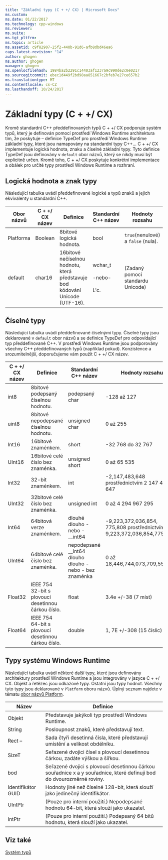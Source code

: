 ```yaml
---
title: "Základní typy (C + +/ CX) | Microsoft Docs"
ms.custom: 
ms.date: 01/22/2017
ms.technology: cpp-windows
ms.reviewer: 
ms.suite: 
ms.tgt_pltfrm: 
ms.topic: article
ms.assetid: c9f82907-25f2-440b-91d6-afb8dbd46ea6
caps.latest.revision: "14"
author: ghogen
ms.author: ghogen
manager: ghogen
ms.openlocfilehash: 1984ba2b2291c14403af1237a9c990de2c0e0217
ms.sourcegitcommit: ebec1d449f2bd98aa851667c2bfeb7e27ce657b2
ms.translationtype: MT
ms.contentlocale: cs-CZ
ms.lasthandoff: 10/24/2017
---
```

# <a name="fundamental-types-ccx"></a>Základní typy (C + +/ CX)
Kromě standardní C++ předdefinovaných typů C + +/ CX podporuje systém typů, který je definován pomocí prostředí Windows Runtime architektura tím, že poskytuje – definice TypeDef pro prostředí Windows Runtime základní typy, které jsou namapovány na standardní typy C++... C + +/ CX implementuje logická hodnota, znaku a číselné základní typy. Tyto definice TypeDef jsou definovány v `default` obor názvů, který se nikdy musí být explicitně určen. Kromě toho, C + +/ CX poskytuje konkrétní implementace a obálek pro určité typy prostředí Windows Runtime a rozhraní.  
  
## <a name="boolean-and-character-types"></a>Logická hodnota a znak typy  
 Následující tabulka uvádí předdefinované logické a typů znaků a jejich ekvivalenty u standardní C++.  
  
|Obor názvů|C + +/ CX název|Definice|Standardní C++ název|Hodnoty rozsahu|  
|---------------|-----------------------------------------------------------------------|----------------|-------------------------|---------------------|  
|Platforma|Boolean|8bitové logická hodnota.|bool|`true`(nenulové) a `false` (nula).|  
|default|char16|16bitové nečíselnou hodnotu, která představuje bod kódování Unicode (UTF-16).|wchar_t<br /><br /> -nebo-<br /><br /> L'c.|(Zadaný pomocí standardu Unicode)|  
  
## <a name="numeric-types"></a>Číselné typy  
 Následující tabulka uvádí předdefinované číselnými typy. Číselné typy jsou deklarované v `default` obor názvů a se definice TypeDef pro odpovídající typ předdefinované C++. V prostředí Windows Runtime jsou podporovány všechny C++ předdefinovaných typů (například pokud). Konzistence a srozumitelnější, doporučujeme vám použít C + +/ CX název.  
  
|C + +/ CX název|Definice|Standardní C++ název|Hodnoty rozsahu|  
|-----------------------------------------------------------------------|----------------|-------------------------|---------------------|  
|int8|8bitové podepsaný číselnou hodnotu.|podepsaný char|-128 až 127|  
|uint8|8bitové nepodepsané číselnou hodnotu.|unsigned char|0 až 255|  
|Int16|16bitové znaménkem.|short|-32 768 do 32 767|  
|UInt16|16bitové celé číslo bez znaménka.|unsigned short|0 až 65 535|  
|Int32|32-bit znaménkem.|int|-2,147,483,648 prostřednictvím 2 147 483 647|  
|UInt32|32bitové celé číslo bez znaménka.|unsigned int|0 až 4 294 967 295|  
|Int64|64bitová verze znaménkem.|dlouhé dlouho - nebo - __int64|-9,223,372,036,854, 775,808 prostřednictvím 9,223,372,036,854,775,807|  
|UInt64|64bitové celé číslo bez znaménka.|nepodepsané __int64 dlouho dlouho - nebo - bez znaménka|0 až 18,446,744,073,709,551,615|  
|Float32|IEEE 754 32-bit s plovoucí desetinnou čárkou číslo.|float|3.4e +/-38 (7 míst)|  
|Float64|IEEE 754 64-bit s plovoucí desetinnou čárkou číslo.|double|1, 7E +/-308 (15 číslic)|  
  
## <a name="windows-runtime-types"></a>Typy systému Windows Runtime  
 Následující tabulka uvádí některé další typy, které jsou definovány architektury prostředí Windows Runtime a jsou integrovány v jazyce C + +/ CX. Objekt a řetězec jsou odkazové typy. Ostatní jsou typy hodnot. Všechny tyto typy jsou deklarované v `Platform` oboru názvů. Úplný seznam najdete v tématu [obor názvů Platform](../cppcx/platform-namespace-c-cx.md).  
  
|Název|Definice|  
|----------|----------------|  
|Objekt|Představuje jakýkoli typ prostředí Windows Runtime.|  
|String|Posloupnost znaků, které představují text.|  
|Rect –|Sada čtyři desetinná čísla, které představují umístění a velikost obdélníku.|  
|SizeT|Seřazené dvojici čísel s plovoucí desetinnou čárkou, zadáte výškou a šířkou.|  
|bod|Seřazené dvojici s plovoucí desetinnou čárkou souřadnice x a y souřadnice, které definují bod do dvourozměrné roviny.|  
|Identifikátor GUID|Hodnoty jiné než číselné 128-bit, která slouží jako jedinečný identifikátor.|  
|UIntPtr|(Pouze pro interní použití.) Nepodepsané hodnotu 64-bit, která slouží jako ukazatel.|  
|IntPtr|(Pouze pro interní použití.)  Podepsaný 64 bitů hodnotu, která slouží jako ukazatel.|  
  
## <a name="see-also"></a>Viz také  
 [Systém typů](../cppcx/type-system-c-cx.md)